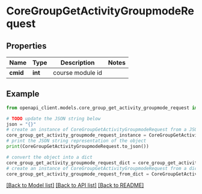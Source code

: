 # CoreGroupGetActivityGroupmodeRequest


## Properties

Name | Type | Description | Notes
------------ | ------------- | ------------- | -------------
**cmid** | **int** | course module id | 

## Example

```python
from openapi_client.models.core_group_get_activity_groupmode_request import CoreGroupGetActivityGroupmodeRequest

# TODO update the JSON string below
json = "{}"
# create an instance of CoreGroupGetActivityGroupmodeRequest from a JSON string
core_group_get_activity_groupmode_request_instance = CoreGroupGetActivityGroupmodeRequest.from_json(json)
# print the JSON string representation of the object
print(CoreGroupGetActivityGroupmodeRequest.to_json())

# convert the object into a dict
core_group_get_activity_groupmode_request_dict = core_group_get_activity_groupmode_request_instance.to_dict()
# create an instance of CoreGroupGetActivityGroupmodeRequest from a dict
core_group_get_activity_groupmode_request_from_dict = CoreGroupGetActivityGroupmodeRequest.from_dict(core_group_get_activity_groupmode_request_dict)
```
[[Back to Model list]](../README.md#documentation-for-models) [[Back to API list]](../README.md#documentation-for-api-endpoints) [[Back to README]](../README.md)


